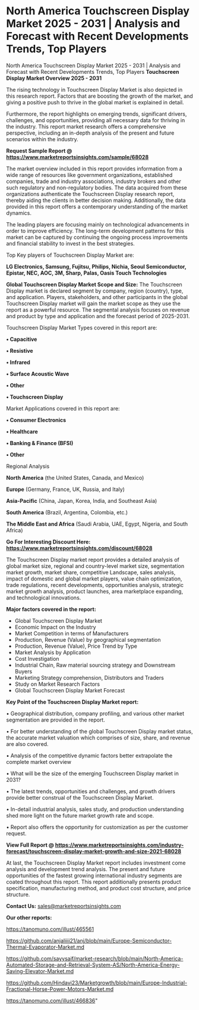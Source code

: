 # North America Touchscreen Display Market 2025 - 2031 | Analysis and Forecast with Recent Developments Trends, Top Players
North America Touchscreen Display Market 2025 - 2031 | Analysis and Forecast with Recent Developments Trends, Top Players
<Strong> Touchscreen Display Market Overview 2025 - 2031</strong>

The rising technology in Touchscreen Display Market is also depicted in this research report. Factors that are boosting the growth of the market, and giving a positive push to thrive in the global market is explained in detail.

Furthermore, the report highlights on emerging trends, significant drivers, challenges, and opportunities, providing all necessary data for thriving in the industry. This report market research offers a comprehensive perspective, including an in-depth analysis of the present and future scenarios within the industry.

<strong>Request Sample Report @ <a href=https://www.marketreportsinsights.com/sample/68028>https://www.marketreportsinsights.com/sample/68028</a></strong>

The market overview included in this report provides information from a wide range of resources like government organizations, established companies, trade and industry associations, industry brokers and other such regulatory and non-regulatory bodies. The data acquired from these organizations authenticate the Touchscreen Display research report, thereby aiding the clients in better decision making. Additionally, the data provided in this report offers a contemporary understanding of the market dynamics.

The leading players are focusing mainly on technological advancements in order to improve efficiency. The long-term development patterns for this market can be captured by continuing the ongoing process improvements and financial stability to invest in the best strategies.

Top Key players of Touchscreen Display Market are:

<strong>LG Electronics, Samsung, Fujitsu, Philips, Nichia, Seoul Semiconductor, Epistar, NEC, AOC, 3M, Sharp, Palas, Oasis Touch Technologies</strong>

<strong><b>Global Touchscreen Display Market Scope and Size:</b></strong>
The Touchscreen Display market is declared segment by company, region (country), type, and application. Players, stakeholders, and other participants in the global Touchscreen Display market will gain the market scope as they use the report as a powerful resource. The segmental analysis focuses on revenue and product by type and application and the forecast period of 2025-2031.

Touchscreen Display Market Types covered in this report are:

<strong>• Capacitive

• Resistive

• Infrared

• Surface Acoustic Wave

• Other

• Touchscreen Display</strong>

Market Applications covered in this report are:

<strong>• Consumer Electronics

• Healthcare

• Banking & Finance (BFSI)

• Other</strong> 

Regional Analysis

<strong>North America</strong> (the United States, Canada, and Mexico)

<strong>Europe</strong> (Germany, France, UK, Russia, and Italy)

<strong>Asia-Pacific</strong> (China, Japan, Korea, India, and Southeast Asia)

<strong>South America</strong> (Brazil, Argentina, Colombia, etc.)

<strong>The Middle East and Africa</strong> (Saudi Arabia, UAE, Egypt, Nigeria, and South Africa)

<strong>Go For Interesting Discount Here: <a href=https://www.marketreportsinsights.com/discount/68028>https://www.marketreportsinsights.com/discount/68028</a></strong>

The Touchscreen Display market report provides a detailed analysis of global market size, regional and country-level market size, segmentation market growth, market share, competitive Landscape, sales analysis, impact of domestic and global market players, value chain optimization, trade regulations, recent developments, opportunities analysis, strategic market growth analysis, product launches, area marketplace expanding, and technological innovations.

<strong><b>Major factors covered in the report:</b></strong>
<ul>
  <li>Global Touchscreen Display Market </li>
  <li>Economic Impact on the Industry</li>
  <li>Market Competition in terms of Manufacturers</li>
  <li>Production, Revenue (Value) by geographical segmentation</li>
  <li>Production, Revenue (Value), Price Trend by Type</li>
  <li>Market Analysis by Application</li>
  <li>Cost Investigation</li>
  <li>Industrial Chain, Raw material sourcing strategy and Downstream Buyers</li>
  <li>Marketing Strategy comprehension, Distributors and Traders</li>
  <li>Study on Market Research Factors</li>
  <li>Global Touchscreen Display Market Forecast</li>
</ul>

<strong><b>Key Point of the Touchscreen Display Market report:</b></strong>

• Geographical distribution, company profiling, and various other market segmentation are provided in the report.

• For better understanding of the global Touchscreen Display market status, the accurate market valuation which comprises of size, share, and revenue are also covered.

• Analysis of the competitive dynamic factors better extrapolate the complete market overview

• What will be the size of the emerging Touchscreen Display market in 2031?

• The latest trends, opportunities and challenges, and growth drivers provide better construal of the Touchscreen Display Market.

• In-detail industrial analysis, sales study, and production understanding shed more light on the future market growth rate and scope.

• Report also offers the opportunity for customization as per the customer request.

<strong><b>View Full Report @ <a href=https://www.marketreportsinsights.com/industry-forecast/touchscreen-display-market-growth-and-size-2021-68028>https://www.marketreportsinsights.com/industry-forecast/touchscreen-display-market-growth-and-size-2021-68028</a></b></strong>


At last, the Touchscreen Display Market report includes investment come analysis and development trend analysis. The present and future opportunities of the fastest growing international industry segments are coated throughout this report. This report additionally presents product specification, manufacturing method, and product cost structure, and price structure.

<strong>Contact Us:</strong>
sales@marketreportsinsights.com

<strong>Our other reports:</strong>

<a href=https://tanomuno.com/illust/465561>https://tanomuno.com/illust/465561</a>

<a href=https://github.com/anjaliiii21/anj/blob/main/Europe-Semiconductor-Thermal-Evaporator-Market.md>https://github.com/anjaliiii21/anj/blob/main/Europe-Semiconductor-Thermal-Evaporator-Market.md</a>

<a href=https://github.com/sayysaif/market-research/blob/main/North-America-Automated-Storage-and-Retrieval-System-AS/North-America-Energy-Saving-Elevator-Market.md>https://github.com/sayysaif/market-research/blob/main/North-America-Automated-Storage-and-Retrieval-System-AS/North-America-Energy-Saving-Elevator-Market.md</a>

<a href=https://github.com/Hindavi23/Marketgrowth/blob/main/Europe-Industrial-Fractional-Horse-Power-Motors-Market.md>https://github.com/Hindavi23/Marketgrowth/blob/main/Europe-Industrial-Fractional-Horse-Power-Motors-Market.md</a>

<a href=https://tanomuno.com/illust/466836>https://tanomuno.com/illust/466836</a>"
